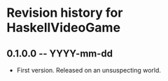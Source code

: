 # Revision history for HaskellVideoGame

## 0.1.0.0 -- YYYY-mm-dd

* First version. Released on an unsuspecting world.

